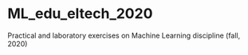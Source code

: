 # ML_edu_eltech_2020
Practical and laboratory exercises on Machine Learning discipline (fall, 2020)
